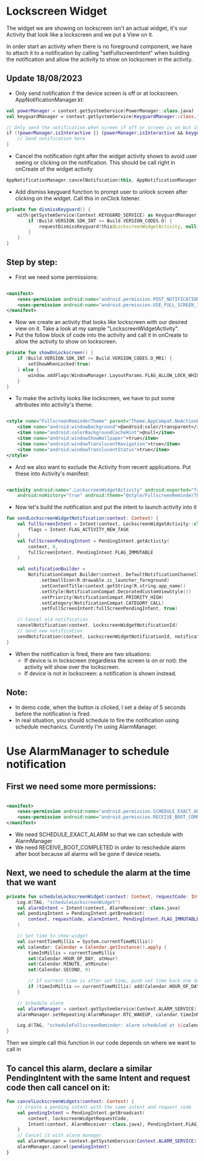# Lockscreen Widget

The widget we are showing on lockscreen isn't an actual widget, it's our Activity that look like a lockscreen and we put a View on it.

In order start an activity when there is no foreground component, we have to attach it to a notification by calling "setFullscreenIntent" when
building the notification and allow the activity to show on lockscreen in the activity.

## Update 18/08/2023
- Only send notification if the device screen is off or at lockscreen.
AppNotificationManager.kt:
```kotlin
val powerManager = context.getSystemService(PowerManager::class.java)
val keyguardManager = context.getSystemService(KeyguardManager::class.java)

// Only send the notification when screen if off or screen is on but in lockscreen
if (!powerManager.isInteractive || (powerManager.isInteractive && keyguardManager.isKeyguardLocked)) {
    // Send notification here
}
```
- Cancel the notification right after the widget activity shows to avoid user seeing or clicking on the notification.
This should be call right in onCreate of the widget activity
```kotlin
AppNotificationManager.cancelNotification(this, AppNotificationManager.LockscreenWidgetNotificationId)
```
- Add dismiss keyguard function to prompt user to unlock screen after clicking on the widget. Call this in onClick listener.
```kotlin
private fun dismissKeyguard() {
    with(getSystemService(Context.KEYGUARD_SERVICE) as KeyguardManager) {
        if (Build.VERSION.SDK_INT >= Build.VERSION_CODES.O) {
            requestDismissKeyguard(this@LockscreenWidgetActivity, null)
        }
    }
}
```
## Step by step:

- First we need some permissions:

```xml

<manifest>
    <uses-permission android:name="android.permission.POST_NOTIFICATIONS" />
    <uses-permission android:name="android.permission.USE_FULL_SCREEN_INTENT" />~~~~
</manifest>
```

- Now we create an activity that looks like lockscreen with our desired view on it. Take a look at my sample "LockscreenWidgetActivity".
- Put the follow block of code into the activity and call it in onCreate to allow the activity to show on lockscreen.

```kotlin
private fun showOnLockscreen() {
    if (Build.VERSION.SDK_INT >= Build.VERSION_CODES.O_MR1) {
        setShowWhenLocked(true)
    } else {
        window.addFlags(WindowManager.LayoutParams.FLAG_ALLOW_LOCK_WHILE_SCREEN_ON)
    }
}
```

- To make the activity looks like lockscreen, we have to put some attributes into activity's theme:

```xml

<style name="FullscreenReminderTheme" parent="Theme.AppCompat.NoActionBar">
    <item name="android:windowBackground">@android:color/transparent</item>
    <item name="android:colorBackgroundCacheHint">@null</item>
    <item name="android:windowShowWallpaper">true</item>
    <item name="android:windowTranslucentNavigation">true</item>
    <item name="android:windowTranslucentStatus">true</item>
</style>
```

- And we also want to exclude the Activity from recent applications. Put these into Activity's manifest:

```xml

<activity android:name=".LockscreenWidgetActivity" android:exported="false" android:excludeFromRecents="true" android:launchMode="singleInstance"
    android:noHistory="true" android:theme="@style/FullscreenReminderTheme" />
```

- Now let's build the notification and put the intent to launch activity into it

```kotlin
fun sendLockscreenWidgetNotification(context: Context) {
    val fullScreenIntent = Intent(context, LockscreenWidgetActivity::class.java).apply {
        flags = Intent.FLAG_ACTIVITY_NEW_TASK
    }
    val fullScreenPendingIntent = PendingIntent.getActivity(
        context, 0,
        fullScreenIntent, PendingIntent.FLAG_IMMUTABLE
    )

    val notificationBuilder =
        NotificationCompat.Builder(context, DefaultNotificationChannelId)
            .setSmallIcon(R.drawable.ic_launcher_foreground)
            .setContentTitle(context.getString(R.string.app_name))
            .setStyle(NotificationCompat.DecoratedCustomViewStyle())
            .setPriority(NotificationCompat.PRIORITY_HIGH)
            .setCategory(NotificationCompat.CATEGORY_CALL)
            .setFullScreenIntent(fullScreenPendingIntent, true)

    // Cancel old notification
    cancelNotification(context, LockscreenWidgetNotificationId)
    // Send new notification
    sendNotification(context, LockscreenWidgetNotificationId, notificationBuilder.build())
}
```

- When the notification is fired, there are two situations:
    - If device is in lockscreen (regardless the screen is on or not): the activity will show over the lockscreen.
    - If device is not in lockscreen: a notification is shown instead.

## Note:

- In demo code, when the button is clicked, I set a delay of 5 seconds before the notification is fired.
- In real situation, you should schedule to fire the notification using schedule mechanics. Currently I'm using AlarmManager.

# Use AlarmManager to schedule notification

## First we need some more permissions:

```xml

<manifest>
    <uses-permission android:name="android.permission.SCHEDULE_EXACT_ALARM" />
    <uses-permission android:name="android.permission.RECEIVE_BOOT_COMPLETED" />
</manifest>
```

- We need SCHEDULE_EXACT_ALARM so that we can schedule with AlarmManager
- We need RECEIVE_BOOT_COMPLETED in order to reschedule alarm after boot because all alarms will be gone if device resets.

## Next, we need to schedule the alarm at the time that we want

```kotlin
private fun scheduleLockscreenWidget(context: Context, requestCode: Int, atHour: Int, atMinute: Int = 0) {
    Log.d(TAG, "scheduleLockscreenWidget")
    val alarmIntent = Intent(context, AlarmReceiver::class.java)
    val pendingIntent = PendingIntent.getBroadcast(
        context, requestCode, alarmIntent, PendingIntent.FLAG_IMMUTABLE or PendingIntent.FLAG_UPDATE_CURRENT
    )

    // Set time to show widget
    val currentTimeMillis = System.currentTimeMillis()
    val calendar: Calendar = Calendar.getInstance().apply {
        timeInMillis = currentTimeMillis
        set(Calendar.HOUR_OF_DAY, atHour)
        set(Calendar.MINUTE, atMinute)
        set(Calendar.SECOND, 0)

        // If current time is after set time, push set time back one day
        if (timeInMillis <= currentTimeMillis) add(Calendar.HOUR_OF_DAY, 24)
    }

    // Schedule alarm
    val alarmManager = context.getSystemService(Context.ALARM_SERVICE) as AlarmManager
    alarmManager.setRepeating(AlarmManager.RTC_WAKEUP, calendar.timeInMillis, AlarmManager.INTERVAL_DAY, pendingIntent)

    Log.d(TAG, "scheduleFullscreenReminder: alarm scheduled at ${calendar.time}")
}
```
Then we simple call this function in our code depends on where we want to call in

## To cancel this alarm, declare a similar PendingIntent with the same Intent and request code then call cancel on it:
```kotlin
fun cancelLockscreenWidgets(context: Context) {
    // Create a pending intent with the same intent and request code
    val pendingIntent = PendingIntent.getBroadcast(
        context, lockscreenWidgetRequestCode,
        Intent(context, AlarmReceiver::class.java), PendingIntent.FLAG_IMMUTABLE or PendingIntent.FLAG_NO_CREATE
    )
    // Cancel it with alarm manager
    val alarmManager = context.getSystemService(Context.ALARM_SERVICE) as AlarmManager
    alarmManager.cancel(pendingIntent)
}
```